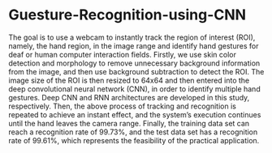 # Guesture-Recognition-using-CNN
The goal is to use a webcam to instantly track the region of interest (ROI), namely, the hand region, in the image range and identify hand gestures for deaf  or human computer interaction fields. Firstly, we use skin color detection and morphology to remove unnecessary background information from the image, and then use background subtraction to detect the ROI. The image size of the ROI is then resized to 64x64 and then entered into the deep convolutional neural network (CNN), in order to identify  multiple hand gestures.  Deep CNN and RNN architectures are developed in this study, respectively. Then, the above process of tracking and recognition is repeated to achieve an instant effect, and the system’s execution continues until the hand leaves the camera range. Finally, the training data set can reach a recognition rate of 99.73%, and the test data set has a recognition rate of 99.61%, which represents the feasibility of the practical application.
